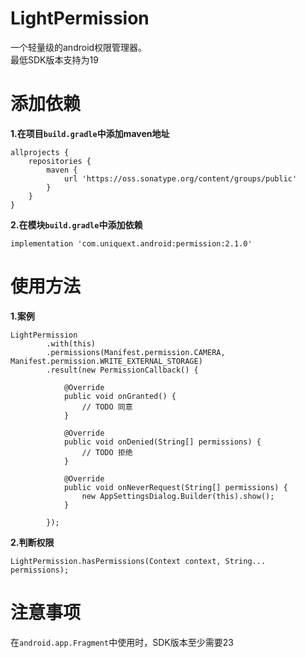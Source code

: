 # LightPermission
一个轻量级的android权限管理器。
<br>最低SDK版本支持为19

# 添加依赖
**1.在项目`build.gradle`中添加maven地址**
```
allprojects {
    repositories {
        maven {
            url 'https://oss.sonatype.org/content/groups/public'
        }
    }
}
```
**2.在模块`build.gradle`中添加依赖**
```
implementation 'com.uniquext.android:permission:2.1.0'
```

# 使用方法
**1.案例**
```
LightPermission
        .with(this)
        .permissions(Manifest.permission.CAMERA, Manifest.permission.WRITE_EXTERNAL_STORAGE)
        .result(new PermissionCallback() {

            @Override
            public void onGranted() {
                // TODO 同意
            }

            @Override
            public void onDenied(String[] permissions) {
                // TODO 拒绝
            }

            @Override
            public void onNeverRequest(String[] permissions) {
                new AppSettingsDialog.Builder(this).show();
            }

        });
```
**2.判断权限**
```
LightPermission.hasPermissions(Context context, String... permissions);
```

# 注意事项
在`android.app.Fragment`中使用时，SDK版本至少需要23